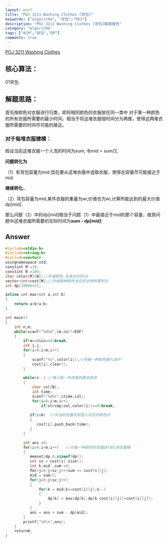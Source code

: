```yaml
---
layout: post
title: "POJ 3211 Washing Clothes [背包]"
keywords: ["algorithm", "背包","POJ"]
description: "POJ 3211 Washing Clothes [背包]解题报告"
category: "algorithm"
tags: ["ACM","背包","DP"]
comments: true
---
```


[POJ 3211 Washing Clothes](http://poj.org/problem?id=3211)

## 核心算法：
01背包

## 解题思路： 
首先按颜色对衣服进行归类，即将相同颜色的衣服放在同一类中
对于某一种颜色的所有衣服所需要的最少时间，相当于将这堆衣服按时间分为两推，使得这两堆衣服所需要的时间尽可能的接近。

### 对于每堆衣服建模：
   假设当前这堆衣服一个人洗的时间为sum, 令mid = sum/2;
   
**问题转化为**

（1）有背包容量为mid,现在要从这堆衣服中选取衣服，使得总容量尽可能接近于mid

**继续转化..**

（2）背包容量为mid,某件衣服的重量为wi,价值也为wi,计算所能达到的最大价值 dp[mid].

  那么问题（2）中的dp[mid]相当于问题（1）中最接近于mid的那个容量，故原问题中这堆衣服所需要的实际时间为***sum - dp[mid]***;
  
## Answer

```c++
#include<stdio.h>
#include<string.h>
#include<vector>
usingnamespace std;
constint M =10;
constint N =100;
char color[M][N];//存储颜色,及其对应的id
vector<int>cost[M];//存储每种颜色对应的衣物所需时间
int dp[10000+2];

inline int max(int a,int b)
{
    return a>b?a:b;
}

int main()
{
    int n,m;
    while(scanf("%d%d",&m,&n)!=EOF)
    {
        if(m==0&&n==0)break;
        int i,j;
        for(i=0;i<m;i++)
        {
            scanf("%s",color[i]);//将每一种颜色输入其中
            cost[i].clear();
        }

        while(n--) //输入每一件衣服的基本信息
        {
            char col[N];
            int time;
            scanf("%d%s",&time,col);
            for(i=0;i<m;i++)
                if(strcmp(col,color[i])==0)break;
        
           if(i<m)  //将当前衣服信息放入对应的颜色内
           {
              cost[i].push_back(time);
           }
        }

        int ans =0;
        for(i=0;i<m;i++)   //对每一种颜色的衣服进行01背包建模
        {
           memset(dp,0,sizeof(dp));
           int sz = cost[i].size();
           int k,mid ,sum =0;
           for(j=0;j<sz;j++)sum += cost[i][j];
           mid = sum/2;
           for(j=0;j<sz;j++)
           {
               for(k = mid;k>=cost[i][j];k--)
               {
                   dp[k] = max(dp[k],dp[k-cost[i][j]]+cost[i][j]);
               }    
           }
           ans = ans + sum - dp[mid];
        }
        printf("%d\n",ans);
    }
    return0;
}
```
